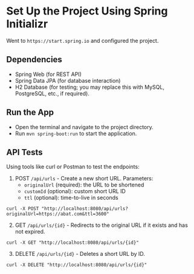 # Set Up the Project Using Spring Initializr

Went to `https://start.spring.io` and configured the project.

## Dependencies

- Spring Web (for REST API)
- Spring Data JPA (for database interaction)
- H2 Database (for testing; you may replace this with MySQL, PostgreSQL, etc., if required).

## Run the App

- Open the terminal and navigate to the project directory.
- Run `mvn spring-boot:run` to start the application.

## API Tests

Using tools like curl or Postman to test the endpoints:

1. POST `/api/urls` - Create a new short URL. Parameters:
    - `originalUrl` (required): the URL to be shortened
    - `customId` (optional): custom short URL ID
    - `ttl` (optional): time-to-live in seconds

```curl -X POST "http://localhost:8080/api/urls?originalUrl=https://abat.com&ttl=3600"```

2. GET `/api/urls/{id}` - Redirects to the original URL if it exists and has not expired.

```curl -X GET "http://localhost:8080/api/urls/{id}"```

3. DELETE `/api/urls/{id}` - Deletes a short URL by ID.

```curl -X DELETE "http://localhost:8080/api/urls/{id}"```
